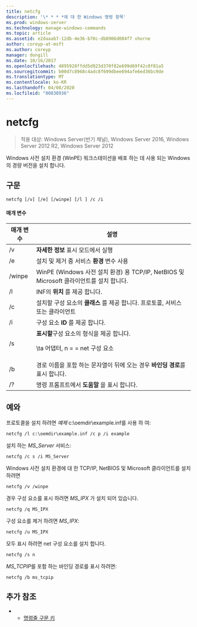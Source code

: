 ```yaml
---
title: netcfg
description: '\* * * *에 대 한 Windows 명령 항목'
ms.prod: windows-server
ms.technology: manage-windows-commands
ms.topic: article
ms.assetid: e2daaab7-12db-4e36-b70c-db8906d084f7 vhorne
author: coreyp-at-msft
ms.author: coreyp
manager: dongill
ms.date: 10/16/2017
ms.openlocfilehash: 4895928ffdd5d923d370f82e699d69f42c0f81a5
ms.sourcegitcommit: b00d7c8968c4adc8f699dbee694afe6ed36bc9de
ms.translationtype: MT
ms.contentlocale: ko-KR
ms.lasthandoff: 04/08/2020
ms.locfileid: "80838936"
---
```

# <a name="netcfg"></a>netcfg

>적용 대상: Windows Server(반기 채널), Windows Server 2016, Windows Server 2012 R2, Windows Server 2012

Windows 사전 설치 환경 (WinPE) 워크스테이션을 배포 하는 데 사용 되는 Windows의 경량 버전을 설치 합니다.
## <a name="syntax"></a>구문
```
netcfg [/v] [/e] [/winpe] [/l ] /c /i
```
#### <a name="parameters"></a>매개 변수
|매개 변수|설명|
|-------|--------|
|/v|**자세한 정보** 표시 모드에서 실행|
|/e|설치 및 제거 중 서비스 **환경** 변수 사용|
|/winpe|WinPE (Windows 사전 설치 환경) 용 TCP/IP, NetBIOS 및 Microsoft 클라이언트를 설치 합니다.|
|/l|INF의 **위치** 를 제공 합니다.|
|/c|설치할 구성 요소의 **클래스** 를 제공 합니다. 프로토콜, 서비스 또는 클라이언트|
|/i|구성 요소 **ID** 를 제공 합니다.|
|/s|**표시할**구성 요소의 형식을 제공 합니다.<p>\ta 어댑터, n = = net 구성 요소|
|/b|경로 이름을 포함 하는 문자열이 뒤에 오는 경우 **바인딩 경로**를 표시 합니다.|
|/?|명령 프롬프트에서 **도움말** 을 표시 합니다.|

## <a name="examples"></a><a name=BKMK_Examples></a>예와

프로토콜을 설치 하려면 *예제* c:\oemdir\example.inf를 사용 하 여:
```
netcfg /l c:\oemdir\example.inf /c p /i example
```
설치 하는 *MS_Server* 서비스:
```
netcfg /c s /i MS_Server
```
Windows 사전 설치 환경에 대 한 TCP/IP, NetBIOS 및 Microsoft 클라이언트를 설치 하려면
```
netcfg /v /winpe
```
경우 구성 요소를 표시 하려면 *MS_IPX* 가 설치 되어 있습니다.
```
netcfg /q MS_IPX
```
구성 요소를 제거 하려면 *MS_IPX*:
```
netcfg /u MS_IPX
```
모두 표시 하려면 net 구성 요소를 설치 합니다.
```
netcfg /s n
```
*MS_TCPIP*를 포함 하는 바인딩 경로를 표시 하려면:
```
netcfg /b ms_tcpip
```
## <a name="additional-references"></a>추가 참조
-   - [명령줄 구문 키](command-line-syntax-key.md)
